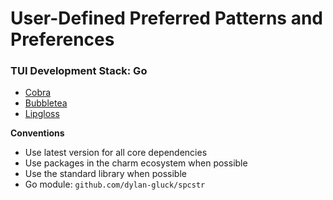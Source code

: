 <!-- Powered by BMAD™ Core -->

# User-Defined Preferred Patterns and Preferences

### TUI Development Stack: Go

- [Cobra](https://github.com/spf13/cobra)
- [Bubbletea](https://github.com/charmbracelet/bubbletea)
- [Lipgloss](https://github.com/charmbracelet/lipgloss)

**Conventions**
- Use latest version for all core dependencies
- Use packages in the charm ecosystem when possible
- Use the standard library when possible
- Go module: `github.com/dylan-gluck/spcstr`
